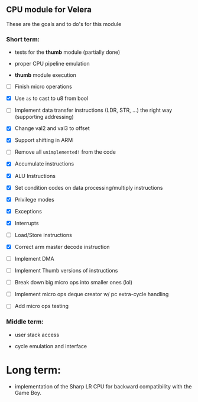 ## CPU module for Velera

These are the goals and to do's for this module

### Short term:

- tests for the **thumb** module (partially done)

- proper CPU pipeline emulation

- **thumb** module execution

- [ ] Finish micro operations

- [X] Use `as` to cast to u8 from bool
- [ ] Implement data transfer instructions (LDR, STR, ...) the right way (supporting addressing)
- [X] Change val2 and val3 to offset
- [X] Support shifting in ARM
- [ ] Remove all `unimplemented!` from the code
- [X] Accumulate instructions
- [X] ALU Instructions
- [X] Set condition codes on data processing/multiply instructions
- [X] Privilege modes
- [X] Exceptions
- [X] Interrupts
- [ ] Load/Store instructions
- [X] Correct arm master decode instruction
- [ ] Implement DMA
- [ ] Implement Thumb versions of instructions
- [ ] Break down big micro ops into smaller ones (lol)
- [ ] Implement micro ops deque creator w/ pc extra-cycle handling
- [ ] Add micro ops testing

### Middle term:

- user stack access

- cycle emulation and interface

# Long term:

- implementation of the Sharp LR CPU for backward compatibility with the Game Boy.
